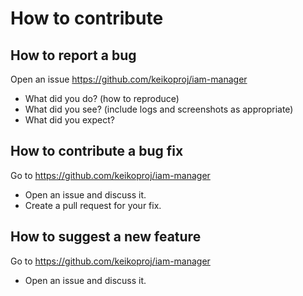 # How to contribute

## How to report a bug
Open an issue https://github.com/keikoproj/iam-manager
* What did you do? (how to reproduce)
* What did you see? (include logs and screenshots as appropriate)
* What did you expect?

## How to contribute a bug fix
Go to https://github.com/keikoproj/iam-manager
* Open an issue and discuss it.
* Create a pull request for your fix.

## How to suggest a new feature
Go to https://github.com/keikoproj/iam-manager
* Open an issue and discuss it.


